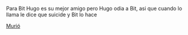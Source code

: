 [//]: # (agregar la historia, para ir a: )
[//]: # (inventar uno)
[//]: # (inventar otro)
[//]: # (alguno otro de tu preferencia)
Para Bit Hugo es su mejor amigo pero Hugo odia a Bit, asi que cuando lo llama le dice que suicide y Bit lo hace

[Murió](muerte-de-bitecito.md)
